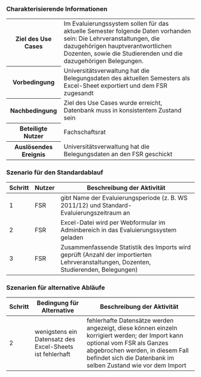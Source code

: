 ### Charakterisierende Informationen

<table>
    <tr>
        <th>Ziel des Use Cases </th>
        <td> Im Evaluierungssystem sollen für das aktuelle Semester folgende Daten vorhanden sein: Die Lehrveranstaltungen, die dazugehörigen hauptverantwortlichen Dozenten, sowie die Studierenden und die dazugehörigen Belegungen. </td>
    </tr>
    <tr>
        <th>Vorbedingung </th>
        <td> Universitätsverwaltung hat die Belegungsdaten des aktuellen Semesters als Excel-Sheet exportiert und dem FSR zugesandt </td>
    </tr>
    <tr>
        <th>Nachbedingung </th>
        <td> Ziel des Use Cases wurde erreicht, Datenbank muss in konsistentem Zustand sein </td>
    </tr>
    <tr>
        <th>Beteiligte Nutzer </th>
        <td> Fachschaftsrat </td>
    </tr>
    <tr>
        <th>Auslösendes Ereignis </th>
        <td> Universitätsverwaltung hat die Belegungsdaten an den FSR geschickt </td>
    </tr>
</table>

### Szenario für den Standardablauf

| Schritt | Nutzer | Beschreibung der Aktivität |
|---------|--------|----------------------------|
| 1 | FSR | gibt Name der Evaluierungsperiode (z. B. WS 2011/12) und Standard-Evaluierungszeitraum an |
| 2 | FSR | Excel-Datei wird per Webformular im Adminbereich in das Evaluierungssystem geladen |
| 3 | FSR | Zusammenfassende Statistik des Imports wird geprüft (Anzahl der importierten Lehrveranstaltungen, Dozenten, Studierenden, Belegungen) |

### Szenarien für alternative Abläufe

| Schritt | Bedingung für Alternative | Beschreibung der Aktivität |
|---------|---------------------------|----------------------------|
| 2 | wenigstens ein Datensatz des Excel-Sheets ist fehlerhaft | fehlerhafte Datensätze werden angezeigt, diese können einzeln korrigiert werden; der Import kann optional vom FSR als Ganzes abgebrochen werden, in diesem Fall befindet sich die Datenbank im selben Zustand wie vor dem Import |